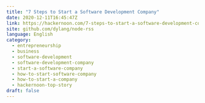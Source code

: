 ```yaml
---
title: "7 Steps to Start a Software Development Company"
date: 2020-12-11T16:45:47Z
link: https://hackernoon.com/7-steps-to-start-a-software-development-company-j92m34yn?source=rss&utm_medium=RSS&utm_source=news.12bit.vn
site: github.com/dylang/node-rss
language: English
category:
  - entrepreneurship
  - business
  - software-development
  - software-development-company
  - start-a-software-company
  - how-to-start-software-company
  - how-to-start-a-company
  - hackernoon-top-story
draft: false
---
```

